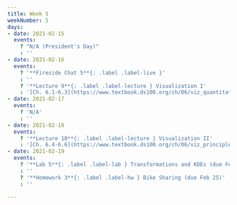 ```yaml
---
title: Week 5
weekNumber: 5
days:
- date: 2021-02-15
  events:
    ? "N/A (President's Day)"
    : ''
- date: 2021-02-16
  events:
    ? '**Fireside Chat 5**{: .label .label-live }'
    : ''
    ? '**Lecture 9**{: .label .label-lecture } Visualization I'
    : '[Ch. 6.1-6.3](https://www.textbook.ds100.org/ch/06/viz_quantitative.html)'
- date: 2021-02-17
  events:
    ? 'N/A'
    : ''
- date: 2021-02-18
  events:
    ? '**Lecture 10**{: .label .label-lecture } Visualization II'
    : '[Ch. 6.4-6.6](https://www.textbook.ds100.org/ch/06/viz_principles.html)'
- date: 2021-02-19
  events:
    ? '**Lab 5**{: .label .label-lab } Transformations and KDEs (due Feb 25)'
    : ''
    ? '**Homework 3**{: .label .label-hw } Bike Sharing (due Feb 25)'
    : ''

---
```

